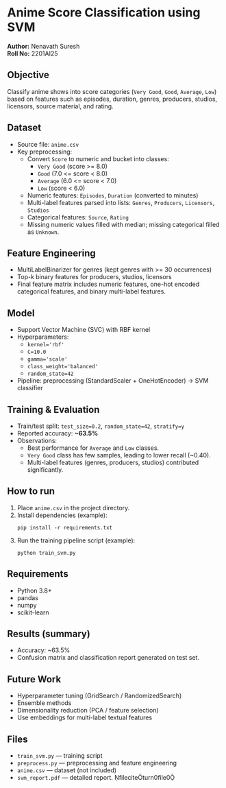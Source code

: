 # Anime Score Classification using SVM

**Author:** Nenavath Suresh  
**Roll No:** 2201AI25

## Objective
Classify anime shows into score categories (`Very Good`, `Good`, `Average`, `Low`) based on features such as episodes, duration, genres, producers, studios, licensors, source material, and rating.

## Dataset
- Source file: `anime.csv`
- Key preprocessing:
  - Convert `Score` to numeric and bucket into classes:
    - `Very Good` (score >= 8.0)
    - `Good` (7.0 <= score < 8.0)
    - `Average` (6.0 <= score < 7.0)
    - `Low` (score < 6.0)
  - Numeric features: `Episodes`, `Duration` (converted to minutes)
  - Multi-label features parsed into lists: `Genres`, `Producers`, `Licensors`, `Studios`
  - Categorical features: `Source`, `Rating`
  - Missing numeric values filled with median; missing categorical filled as `Unknown`.

## Feature Engineering
- MultiLabelBinarizer for genres (kept genres with >= 30 occurrences)
- Top-k binary features for producers, studios, licensors
- Final feature matrix includes numeric features, one-hot encoded categorical features, and binary multi-label features.

## Model
- Support Vector Machine (SVC) with RBF kernel
- Hyperparameters:
  - `kernel='rbf'`
  - `C=10.0`
  - `gamma='scale'`
  - `class_weight='balanced'`
  - `random_state=42`
- Pipeline: preprocessing (StandardScaler + OneHotEncoder) → SVM classifier

## Training & Evaluation
- Train/test split: `test_size=0.2`, `random_state=42`, `stratify=y`
- Reported accuracy: **~63.5%**
- Observations:
  - Best performance for `Average` and `Low` classes.
  - `Very Good` class has few samples, leading to lower recall (~0.40).
  - Multi-label features (genres, producers, studios) contributed significantly.

## How to run
1. Place `anime.csv` in the project directory.
2. Install dependencies (example):
   ```
   pip install -r requirements.txt
   ```
3. Run the training pipeline script (example):
   ```
   python train_svm.py
   ```

## Requirements
- Python 3.8+
- pandas
- numpy
- scikit-learn

## Results (summary)
- Accuracy: ~63.5%
- Confusion matrix and classification report generated on test set.

## Future Work
- Hyperparameter tuning (GridSearch / RandomizedSearch)
- Ensemble methods
- Dimensionality reduction (PCA / feature selection)
- Use embeddings for multi-label textual features

## Files
- `train_svm.py` — training script
- `preprocess.py` — preprocessing and feature engineering
- `anime.csv` — dataset (not included)
- `svm_report.pdf` — detailed report. fileciteturn0file0

